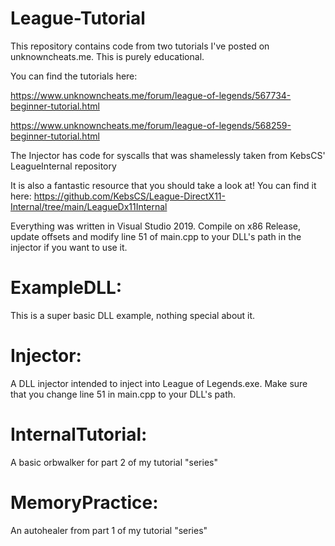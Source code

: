 # League-Tutorial
This repository contains code from two tutorials I've posted on unknowncheats.me. This is purely educational.

You can find the tutorials here:

https://www.unknowncheats.me/forum/league-of-legends/567734-beginner-tutorial.html

https://www.unknowncheats.me/forum/league-of-legends/568259-beginner-tutorial.html


The Injector has code for syscalls that was shamelessly taken from KebsCS' LeagueInternal repository

It is also a fantastic resource that you should take a look at! You can find it here: https://github.com/KebsCS/League-DirectX11-Internal/tree/main/LeagueDx11Internal

Everything was written in Visual Studio 2019. Compile on x86 Release, update offsets and modify line 51 of main.cpp to your DLL's path in the injector if you want to use it.

# ExampleDLL:
This is a super basic DLL example, nothing special about it.


# Injector:
A DLL injector intended to inject into League of Legends.exe. Make sure that you change line 51 in main.cpp to your DLL's path. 


# InternalTutorial:
A basic orbwalker for part 2 of my tutorial "series"


# MemoryPractice:
An autohealer from part 1 of my tutorial "series"
